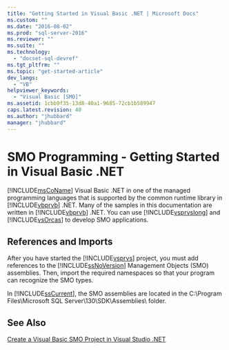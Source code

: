```yaml
---
title: "Getting Started in Visual Basic .NET | Microsoft Docs"
ms.custom: ""
ms.date: "2016-08-02"
ms.prod: "sql-server-2016"
ms.reviewer: ""
ms.suite: ""
ms.technology: 
  - "docset-sql-devref"
ms.tgt_pltfrm: ""
ms.topic: "get-started-article"
dev_langs: 
  - "VB"
helpviewer_keywords: 
  - "Visual Basic [SMO]"
ms.assetid: 1cbb9f35-13d8-40a1-9685-72cb1b589947
caps.latest.revision: 40
ms.author: "jhubbard"
manager: "jhubbard"
---
```

# SMO Programming - Getting Started in Visual Basic .NET
  [!INCLUDE[msCoName](../../a9notintoc/includes/msconame-md.md)] Visual Basic .NET in one of the managed programming languages that is supported by the common runtime library in [!INCLUDE[vbprvb](../../a9retired/includes/vbprvb-md.md)] .NET. Many of the samples in this documentation are written in [!INCLUDE[vbprvb](../../a9retired/includes/vbprvb-md.md)] .NET. You can use [!INCLUDE[vsprvslong](../../relational-databases/server-management-objects-smo/includes/vsprvslong-md.md)] and [!INCLUDE[vsOrcas](../../relational-databases/server-management-objects-smo/includes/vsorcas-md.md)] to develop SMO applications.  
  
## References and Imports  
 After you have started the [!INCLUDE[vsprvs](../../a9retired/includes/vsprvs-md.md)] project, you must add references to the [!INCLUDE[ssNoVersion](../../a9notintoc/includes/ssnoversion-md.md)] Management Objects (SMO) assemblies. Then, import the required namespaces so that your program can recognize the SMO types.  
  
 In [!INCLUDE[ssCurrent](../../a9notintoc/includes/sscurrent-md.md)], the SMO assemblies are located in the C:\Program Files\Microsoft SQL Server\130\SDK\Assemblies\ folder.  
  
## See Also  
 [Create a Visual Basic SMO Project in Visual Studio .NET](../../relational-databases/server-management-objects-smo/how-to-create-a-visual-basic-smo-project-in-visual-studio-.net.md)  
  
  